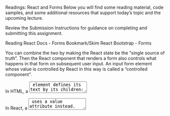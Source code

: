 Readings: React and Forms
Below you will find some reading material, code samples, and some additional resources that support today’s topic and the upcoming lecture.

Review the Submission Instructions for guidance on completing and submitting this assignment.

Reading
React Docs - Forms
Bookmark/Skim
React Bootstrap - Forms


You can combine the two by making the React state be the “single source of truth”. Then the React component that renders a form also controls what happens in that form on subsequent user input. An input form element whose value is controlled by React in this way is called a “controlled component”.

In HTML, a <textarea> element defines its text by its children:

<textarea>
  Hello there, this is some text in a text area
</textarea>
In React, a <textarea> uses a value attribute instead. This way, a form using a <textarea> can be written very similarly to a form that uses a single-line input:

Handling Multiple Inputs
When you need to handle multiple controlled input elements, you can add a name attribute to each element and let the handler function choose what to do based on the value of event.target.name.

Alternatives to Controlled Components
It can sometimes be tedious to use controlled components, because you need to write an event handler for every way your data can change and pipe all of the input state through a React component. This can become particularly annoying when you are converting a preexisting codebase to React, or integrating a React application with a non-React library. In these situations, you might want to check out uncontrolled components, an alternative technique for implementing input forms.